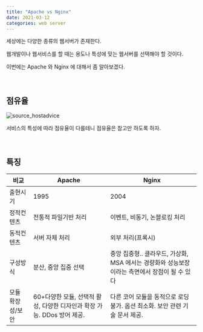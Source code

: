 ```yaml
---
title: "Apache vs Nginx"
date: 2021-03-12
categories: web server
---
```


세상에는 다양한 종류의 웹서버가 존재한다. 

웹개발이나 웹서비스를 할 때는 용도나 특성에 맞는 웹서버를 선택해야 할 것이다. 

이번에는 Apache 와 Nginx 에 대해서 좀 알아보겠다.
<br><br><br>

## 점유율
![source_hostadvice](https://tgombseojh.github.io/img/apache_vs_nginx.jpg)

서비스의 특성에 따라 점유율이 다를테니 점유율은 참고만 하도록 하자.
<br><br><br>

## 특징 

|비교|Apache|Nginx|
|---|---|---|
|출현시기|1995|2004| 
|정적컨텐츠|전통적 파일기반 처리|이벤트, 비동기, 논블로킹 처리| 
|동적컨텐츠|서버 자체 처리|외부 처리(프록시)|  
|구성방식|분산, 중앙 집중 선택|중앙 집중형.. 클라우드, 가상화, MSA 에서는 경량화와 성능보장이라는 측면에서 장점이 될 수 있다| 
|모듈 확장성/보안|60+다양한 모듈, 선택적 활성, 다양한 디자인과 확장 가능. DDos 방어 제공.|다른 코어 모듈을 동적으로 로딩 불가. 옵션 최소화. 보안 관련 기술 문서 제공.| 
<br>

<!-- |아키텍처| ![architecture_apache](https://tgombseojh.github.io/img/architecture_apache.jpg) | ![architecture_nginx](https://tgombseojh.github.io/img/architecture_nginx.jpg) | -->




